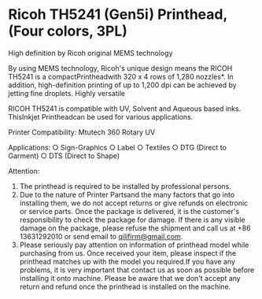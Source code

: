 # Ricoh TH5241 (Gen5i) Printhead, (Four colors, 3PL)

High definition by Ricoh original MEMS technology

By using MEMS technology, Ricoh's unique design means the RICOH TH5241 is a compactPrintheadwith 320 x 4 rows of 1,280 nozzles*. In addition, high-definition printing of up to 1,200 dpi can be achieved by jetting fine droplets.
Highly versatile

RICOH TH5241 is compatible with UV, Solvent and Aqueous based inks. ThisInkjet Printheadcan be used for various applications.

Printer Compatibility:
Mtutech 360 Rotary UV

Applications:
○ Sign-Graphics
○ Label
○ Textiles
○ DTG (Direct to Garment)
○ DTS (Direct to Shape)

Attention:
1. The printhead is required to be installed by professional persons.
2. Due to the nature of Printer Partsand the many factors that go into installing them, we do not accept returns or give refunds on electronic or service parts. Once the package is delivered, it is the customer's responsibility to check the package for damage. If there is any visible damage on the package, please refuse the shipment and call us at +86 13631292010 or send email to qilifirm@gmail.com.
3. Please seriously pay attention on information of printhead model while purchasing from us. Once received your item, please inspect if the printhead matches up with the model you required.If you have any problems, it is very important that contact us as soon as possible before installing it onto machine. Please be aware that we don't accept any return and refund once the printhead is installed on the machine.
